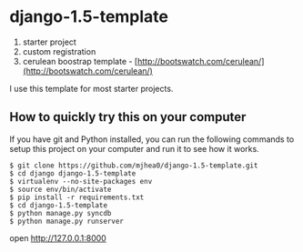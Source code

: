 django-1.5-template
===================

1. starter project
2. custom registration
3. cerulean boostrap template - [http://bootswatch.com/cerulean/](http://bootswatch.com/cerulean/)


I use this template for most starter projects.


How to quickly try this on your computer
------------------------

If you have git and Python installed, you can run the following commands to setup this project on your computer and run it to see how it works.

    $ git clone https://github.com/mjhea0/django-1.5-template.git
    $ cd django django-1.5-template
    $ virtualenv --no-site-packages env
    $ source env/bin/activate
    $ pip install -r requirements.txt
    $ cd django-1.5-template
    $ python manage.py syncdb
    $ python manage.py runserver
    
open http://127.0.0.1:8000
    
